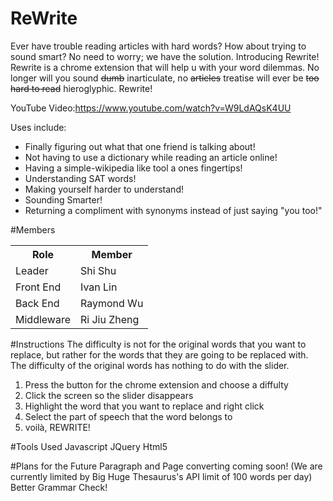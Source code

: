 # ReWrite

Ever have trouble reading articles with hard words? How about trying to sound smart? No need to worry; we have the solution. Introducing Rewrite! Rewrite is a chrome extension that will help u with your word dilemmas.
No longer will you sound <strike>dumb</strike> inarticulate, no <strike>articles</strike> treatise will ever be <strike>too hard to read</strike> hieroglyphic. Rewrite!

YouTube Video:https://www.youtube.com/watch?v=W9LdAQsK4UU

Uses include:
- Finally figuring out what that one friend is talking about!
- Not having to use a dictionary while reading an article online!
- Having a simple-wikipedia like tool a ones fingertips!
- Understanding SAT words!
- Making yourself harder to understand!
- Sounding Smarter!
- Returning a compliment with synonyms instead of just saying "you too!"

#Members
<table>
<tr>
<th>Role</th>
<th>Member</th>
<tr>
<td> Leader </td>
<td>Shi Shu</td>
</tr>
<tr>
<td> Front End </td>
<td>Ivan Lin</td>
</tr>
<tr>
<td> Back End </td>
<td>Raymond Wu</td>
</tr>
<tr>
<td> Middleware </td>
<td>Ri Jiu Zheng</td>
</tr>
</table>

#Instructions
The difficulty is not for the original words that you want to replace, but rather for the words that they are going to be replaced with.
The difficulty of the original words has nothing to do with the slider.

1. Press the button for the chrome extension and choose a diffulty
2. Click the screen so the slider disappears
3. Highlight the word that you want to replace and right click
4. Select the part of speech that the word belongs to
5. voilà, REWRITE!

#Tools Used
Javascript
JQuery
Html5

#Plans for the Future
Paragraph and Page converting coming soon! (We are currently limited by Big Huge Thesaurus's API limit of 100 words per day)
Better Grammar Check!

